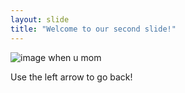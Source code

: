 ```yaml
---
layout: slide
title: "Welcome to our second slide!"
---
```

![image](https://user-images.githubusercontent.com/101478487/161240217-90fc8b5e-7c88-443b-bb83-01e31f3b9411.png)
when u mom

Use the left arrow to go back!
